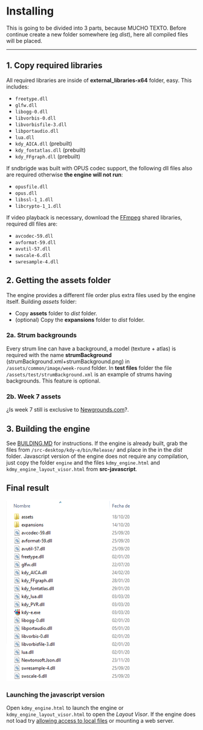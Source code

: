 # Installing

This is going to be divided into 3 parts, because MUCHO TEXTO.
Before continue create a new folder somewhere (eg *dist*), here all compiled files will be placed.

---

## 1. Copy required libraries

All required libraries are inside of **external_libraries-x64** folder, easy. This includes:

* `freetype.dll`
* `glfw.dll`
* `libogg-0.dll`
* `libvorbis-0.dll`
* `libvorbisfile-3.dll`
* `libportaudio.dll`
* `lua.dll`
* `kdy_AICA.dll` (prebuilt)
* `kdy_fontatlas.dll` (prebuilt)
* `kdy_FFgraph.dll` (prebuilt)

If sndbrigde was built with OPUS codec support, the following dll files also are required otherwise **the engine will not run**:

* `opusfile.dll`
* `opus.dll`
* `libssl-1_1.dll`
* `libcrypto-1_1.dll`

If video playback is necessary, download the [FFmpeg](https://www.ffmpeg.org/download.html#build-windows "FFmpeg download link") shared libraries, required dll files are:

* `avcodec-59.dll`
* `avformat-59.dll`
* `avutil-57.dll`
* `swscale-6.dll`
* `swresample-4.dll`

## 2. Getting the assets folder

The engine provides a different file order plus extra files used by the engine itself.
Building *assets* folder:

* Copy **assets** folder to *dist* folder.
* (optional) Copy the **expansions** folder to *dist* folder.

### 2a. Strum backgrounds

Every strum line can have a background, a model (texture + atlas) is required with the name **strumBackground** (strumBackground.xml+strumBackground.png)  in `/assets/common/image/week-round` folder. In **test files** folder the file `/assets/test/strumBackground.xml` is an example of strums having backgrounds.
This feature is optional.

### 2b. Week 7 assets

¿Is week 7 still is exclusive to [Newgrounds.com](https://www.newgrounds.com/ "Newgrounds.com")?.

## 3. Building the engine

See [BUILDING.MD](BUILDING.MD "BUILDING.MD") for instructions.
If the engine is already built, grab the files from `/src-desktop/kdy-e/bin/Release/` and place in the in the *dist* folder.
Javascript version of the engine does not require any compilation, just copy the folder `engine` and the files `kdmy_engine.html` and `kdmy_engine_layout_visor.html` from **src-javascript**.

## Final result

![files](./test%20files/kdmy%20pics/files.PNG)

### Launching the javascript version

Open `kdmy_engine.html` to launch the engine or `kdmy_engine_layout_visor.html` to open the *Layout Visor*.
If the engine does not load try [allowing access to local files](https://dev.to/dengel29/loading-local-files-in-firefox-and-chrome-m9f "guide") or mounting a web server.
